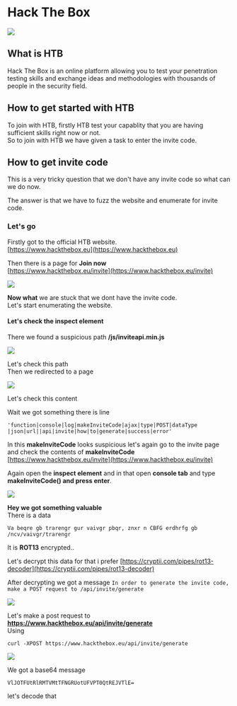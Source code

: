 # Hack The Box

![](/photos/Invite-code-HTB/htb_page.png)

## What is HTB

Hack The Box is an online platform allowing you to test your penetration testing skills and exchange ideas and methodologies with thousands of people in the security field.       

## How to get started with HTB

To join with HTB, firstly HTB test your capablity that you are having sufficient skills right now or not.    
So to join with HTB we have given a task to enter the invite code.   

## How to get invite code

This is a very tricky question that we don't have any invite code so what can we do now.    
  
The answer is that we have to fuzz the website and enumerate for invite code.

### Let's go

Firstly got to the official HTB website.  
[https://www.hackthebox.eu](https://www.hackthebox.eu)
  
Then there is a page for **Join now**  
[https://www.hackthebox.eu/invite](https://www.hackthebox.eu/invite)

![](/photos/Invite-code-HTB/invite_page.png)

**Now what** we are stuck that we dont have the invite code.  
Let's start enumerating the website. 
  
#### Let's check the inspect element
  
There we found a suspicious path **/js/inviteapi.min.js**

![](/photos/Invite-code-HTB/inspect.png)

Let's check this path  
Then we redirected to a page  

![](/photos/Invite-code-HTB/make.png)

Let's check this content  
  
Wait we got something there is line  
```
'function|console|log|makeInviteCode|ajax|type|POST|dataType
|json|url||api|invite|how|to|generate|success|error'
```
  
In this **makeInviteCode** looks suspicious let's again go to the invite page and check the contents of **makeInviteCode**  
[https://www.hackthebox.eu/invite](https://www.hackthebox.eu/invite)  
  
Again open the **inspect element** and in that open **console tab** and type **makeInviteCode() and press enter**.  

![](/photos/Invite-code-HTB/makeinvitecode.png)

**Hey we got something valuable**  
There is a data 
```
Va beqre gb trarengr gur vaivgr pbqr, znxr n CBFG erdhrfg gb /ncv/vaivgr/trarengr
```   
It is **ROT13** encrypted..
  
Let's decrypt this data for that i prefer [https://cryptii.com/pipes/rot13-decoder](https://cryptii.com/pipes/rot13-decoder)  
  
After decrypting we got a message `In order to generate the invite code, make a POST request to /api/invite/generate`  

![](/photos/Invite-code-HTB/rot.png)

Let's make a post request to **https://www.hackthebox.eu/api/invite/generate**  
Using  
  
```
curl -XPOST https://www.hackthebox.eu/api/invite/generate
```  

![](/photos/Invite-code-HTB/curl.png)

We got a base64 message 
```
VlJOTFUtRlRMTVMtTFNGRUotUFVPT0QtREJVTlE=
```  
let's decode that  



